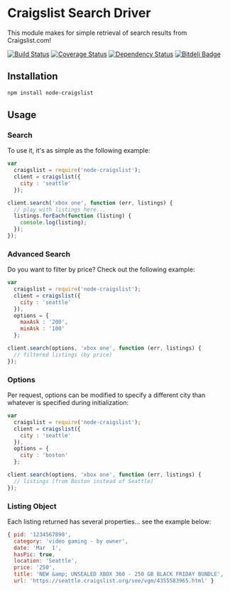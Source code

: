 # Craigslist Search Driver

This module makes for simple retrieval of search results from Craigslist.com!

[![Build Status](https://travis-ci.org/brozeph/node-craigslist.png)](https://travis-ci.org/brozeph/node-craigslist)
[![Coverage Status](https://coveralls.io/repos/brozeph/node-craigslist/badge.png?branch=master)](https://coveralls.io/r/brozeph/node-craigslist?branch=master)
[![Dependency Status](https://gemnasium.com/brozeph/settings-lib.png)](https://gemnasium.com/brozeph/settings-lib)
[![Bitdeli Badge](https://d2weczhvl823v0.cloudfront.net/brozeph/node-craigslist/trend.png)](https://bitdeli.com/free "Bitdeli Badge")

## Installation

```bash
npm install node-craigslist
```

## Usage

### Search

To use it, it's as simple as the following example:

```javascript
var
  craigslist = require('node-craigslist');
  client = craigslist({
    city : 'seattle'
  });

client.search('xbox one', function (err, listings) {
  // play with listings here...
  listings.forEach(function (listing) {
    console.log(listing);
  });
});

```

### Advanced Search

Do you want to filter by price? Check out the following example:

```javascript
var
  craigslist = require('node-craigslist');
  client = craigslist({
    city : 'seattle'
  }),
  options = {
    maxAsk : '200',
    minAsk : '100'
  };

client.search(options, 'xbox one', function (err, listings) {
  // filtered listings (by price)
});
```

### Options

Per request, options can be modified to specify a different city than whatever is specified during initialization:

```javascript
var
  craigslist = require('node-craigslist');
  client = craigslist({
    city : 'seattle'
  }),
  options = {
    city : 'boston'
  };

client.search(options, 'xbox one', function (err, listings) {
  // listings (from Boston instead of Seattle)
});
```

### Listing Object

Each listing returned has several properties... see the example below:

```javascript
{ pid: '1234567890',
  category: 'video gaming - by owner',
  date: 'Mar  1',
  hasPic: true,
  location: 'Seattle',
  price: '250',
  title: 'NEW &amp; UNSEALED XBOX 360 - 250 GB BLACK FRIDAY BUNDLE',
  url: 'https://seattle.craigslist.org/see/vgm/4355583965.html' }
```
